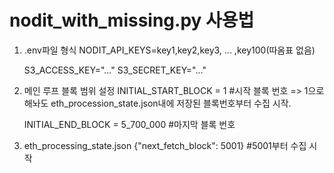 # nodit_with_missing.py 사용법

1. .env파일 형식
    NODIT_API_KEYS=key1,key2,key3, ... ,key100(따옴표 없음)
   
    S3_ACCESS_KEY="..."
    S3_SECRET_KEY="..."

3. 메인 루프 블록 범위 설정
    INITIAL_START_BLOCK = 1         #시작 블록 번호
   => 1으로 해놔도 eth_procession_state.json내에 저장된 블록번호부터 수집 시작.
   
    INITIAL_END_BLOCK   = 5_700_000 #마지막 블록 번호

5. eth_processing_state.json 
    {"next_fetch_block": 5001} #5001부터 수집 시작

